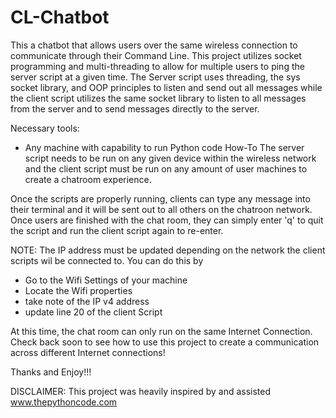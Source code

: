 # CL-Chatbot
This a chatbot that allows users over the same wireless connection to communicate through their Command Line. This project utilizes socket programming and multi-threading to allow for multiple users to ping the server script at a given time. The Server script uses threading, the sys socket library, and OOP principles to listen and send out all messages while the client script utilizes the same socket library to listen to all messages from the server and to send messages directly to the server.

Necessary tools:
  - Any machine with capability to run Python code
How-To
The server script needs to be run on any given device within the wireless network and the client script must be run on any amount of user machines to create a chatroom experience.

Once the scripts are properly running, clients can type any message into their terminal and it will be sent out to all others on the chatroon network. Once users are finished with the chat room, they can simply enter 'q' to quit the script and run the client script again to re-enter.

NOTE: The IP address must be updated depending on the network the client scripts wil be connected to. You can do this by
  - Go to the Wifi Settings of your machine
  - Locate the Wifi properties
  - take note of the IP v4 address
  - update line 20 of the client Script


At this time, the chat room can only run on the same Internet Connection. Check back soon to see how to use this project to create a communication across different Internet connections! 

Thanks and Enjoy!!!


DISCLAIMER: This project was heavily inspired by and assisted www.thepythoncode.com
